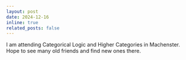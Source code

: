 ```yaml
---
layout: post
date: 2024-12-16 
inline: true
related_posts: false
---
```


I am attending Categorical Logic and Higher Categories in Machenster. Hope to see many old friends and find new ones there. 
